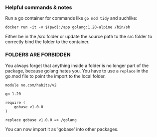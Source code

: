 ### Helpful commands & notes

Run a go container for commands like `go mod tidy` and suchlike:
```
docker run -it -v $(pwd):/app golang:1.20-alpine /bin/sh
```
Either be in the /src folder or update the source path to the src folder to correctly bind the folder to the container.

### FOLDERS ARE FORBIDDEN
You always forget that anything inside a folder is no longer part of the package, because golang hates you. You have to use a `replace` in the go.mod file to point the import to the local folder.
```
module no.com/habits/v2

go 1.20

require (
    gobase v1.0.0
)

replace gobase v1.0.0 => /golang
```
You can now import it as 'gobase' into other packages.